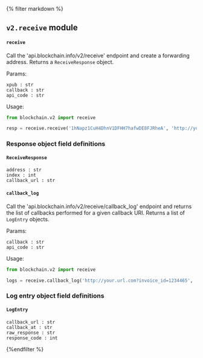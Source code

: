 {% filter markdown %}
## `v2.receive` module

#### `receive`
Call the 'api.blockchain.info/v2/receive' endpoint and create a forwarding address. Returns a `ReceiveResponse` object.

Params:
```
xpub : str
callback : str
api_code : str
```

Usage:
```python
from blockchain.v2 import receive

resp = receive.receive('1hNapz1CuH4DhnV1DFHH7hafwDE8FJRheA', 'http://your.url.com?invoice=1234465', 'your api key')

```


### Response object field definitions

#### `ReceiveResponse`

```
address : str
index : int
callback_url : str
```

#### `callback_log`
Call the 'api.blockchain.info/v2/receive/callback_log' endpoint and returns the list of callbacks performed for a given
callback URI.
Returns a list of `LogEntry` objects.

Params:
```
callback : str
api_code : str
```

Usage:
```python
from blockchain.v2 import receive

logs = receive.callback_log('http://your.url.com?invoice_id=1234465', 'your api key')

```

### Log entry object field definitions

#### `LogEntry`

```
callback_url : str
callback_at : str
raw_response : str
response_code : int

```

{%endfilter %}